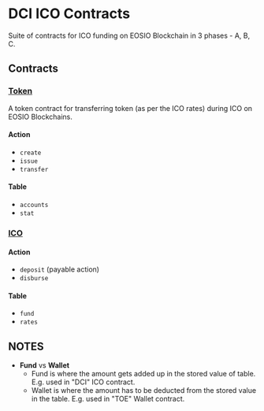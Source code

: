 # DCI ICO Contracts
Suite of contracts for ICO funding on EOSIO Blockchain in 3 phases - A, B, C. 

## Contracts
### [Token](./dcitoken)
A token contract for transferring token (as per the ICO rates) during ICO on EOSIO Blockchains.

#### Action
* `create`
* `issue`
* `transfer`

#### Table
* `accounts`
* `stat`


### [ICO](./dciico)

#### Action
* `deposit` (payable action)
* `disburse`

#### Table
* `fund`
* `rates`


## NOTES
* __Fund__ vs __Wallet__
	- Fund is where the amount gets added up in the stored value of table. E.g. used in "DCI" ICO contract.
	- Wallet is where the amount has to be deducted from the stored value in the table. E.g. used in "TOE" Wallet contract.